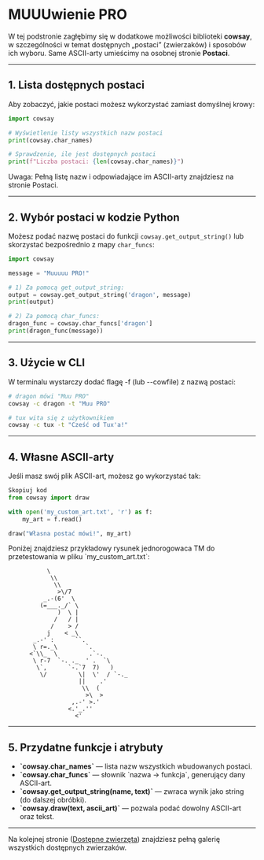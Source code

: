 # MUUUwienie PRO


W tej podstronie zagłębimy się w dodatkowe możliwości biblioteki **cowsay**, w szczególności w temat dostępnych „postaci” (zwierzaków) i sposobów ich wyboru. Same ASCII-arty umieścimy na osobnej stronie **Postaci**.

---

## 1. Lista dostępnych postaci

Aby zobaczyć, jakie postaci możesz wykorzystać zamiast domyślnej krowy:

```python
import cowsay

# Wyświetlenie listy wszystkich nazw postaci
print(cowsay.char_names)

# Sprawdzenie, ile jest dostępnych postaci
print(f"Liczba postaci: {len(cowsay.char_names)}")
```
Uwaga: Pełną listę nazw i odpowiadające im ASCII-arty znajdziesz na stronie Postaci.

---

## 2. Wybór postaci w kodzie Python
Możesz podać nazwę postaci do funkcji ```cowsay.get_output_string()``` lub skorzystać bezpośrednio z mapy ```char_funcs```:

```python
import cowsay

message = "Muuuuu PRO!"

# 1) Za pomocą get_output_string:
output = cowsay.get_output_string('dragon', message)
print(output)

# 2) Za pomocą char_funcs:
dragon_func = cowsay.char_funcs['dragon']
print(dragon_func(message))
```

---

## 3. Użycie w CLI
W terminalu wystarczy dodać flagę -f (lub --cowfile) z nazwą postaci:

```bash
# dragon mówi "Muu PRO"
cowsay -c dragon -t "Muu PRO"

# tux wita się z użytkownikiem
cowsay -c tux -t "Cześć od Tux'a!"
```

---

## 4. Własne ASCII-arty
Jeśli masz swój plik ASCII-art, możesz go wykorzystać tak:

```python
Skopiuj kod
from cowsay import draw

with open('my_custom_art.txt', 'r') as f:
    my_art = f.read()

draw("Własna postać mówi!", my_art)
```
Poniżej znajdziesz przykładowy rysunek jednorogowaca TM do przetestowania w pliku \`my_custom_art.txt\`:

```text
           \
            \\
             \\
              >\/7
          _.-(6'  \
         (=___._/` \
              )  \ |
             /   / |
            /    > /
           j    < _\
       _.-' :      ``.
       \ r=._\        `.
      <`\\_  \         .`-.
       \ r-7  `-. ._  ' .  `\
        \`,      `-.`7  7)   )
         \/         \|  \'  / `-._
                    ||    .'
                     \\  (
                      >\  >
                  ,.-' >.'
                 <.'_.''
                   <'
```
---

## 5. Przydatne funkcje i atrybuty

- **\`cowsay.char_names\`** — lista nazw wszystkich wbudowanych postaci.  
- **\`cowsay.char_funcs\`** — słownik \`nazwa → funkcja\`, generujący dany ASCII-art.  
- **\`cowsay.get_output_string(name, text)\`** — zwraca wynik jako string (do dalszej obróbki).  
- **\`cowsay.draw(text, ascii_art)\`** — pozwala podać dowolny ASCII-art oraz tekst.

---

Na kolejnej stronie ([Dostępne zwierzęta](page3.md)) znajdziesz pełną galerię wszystkich dostępnych zwierzaków.